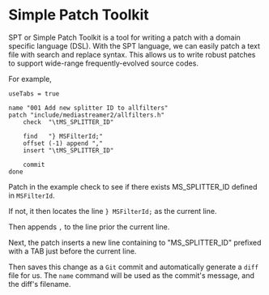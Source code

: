 Simple Patch Toolkit
====================

SPT or Simple Patch Toolkit is a tool for writing a patch with a domain specific language (DSL).
With the SPT language, we can easily patch a text file with search and replace syntax.
This allows us to write robust patches to support wide-range frequently-evolved source codes.

For example,

    useTabs = true

    name "001 Add new splitter ID to allfilters"
    patch "include/mediastreamer2/allfilters.h"
        check  "\tMS_SPLITTER_ID"

        find   "} MSFilterId;"
        offset (-1) append ","
        insert "\tMS_SPLITTER_ID"

        commit
    done

Patch in the example check to see if there exists MS_SPLITTER_ID defined in `MSFilterId`.

If not, it then locates the line `} MSFilterId;` as the current line.

Then appends `,` to the line prior the current line.

Next, the patch inserts a new line containing to "MS_SPLITTER_ID" prefixed with a TAB just before the current line.

Then saves this change as a `Git` commit and automatically generate a `diff` file for us.
The `name` command will be used as the commit's message, and the diff's filename.
